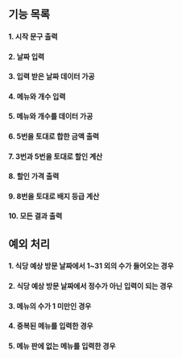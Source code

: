기능 목록
--------
#### 1. 시작 문구 출력
#### 2. 날짜 입력
#### 3. 입력 받은 날짜 데이터 가공
#### 4. 메뉴와 개수 입력
#### 5. 메뉴와 개수를 데이터 가공
#### 6. 5번을 토대로 합한 금액 출력
#### 7. 3번과 5번을 토대로 할인 계산
#### 8. 할인 가격 출력
#### 9. 8번을 토대로 배지 등급 계산
#### 10. 모든 결과 출력

예외 처리
--------
#### 1. 식당 예상 방문 날짜에서 1~31 외의 수가 들어오는 경우
#### 2. 식당 예상 방문 날짜에서 정수가 아닌 입력이 되는 경우
#### 3. 메뉴의 수가 1 미만인 경우
#### 4. 중복된 메뉴를 입력한 경우
#### 5. 메뉴 판에 없는 메뉴를 입력한 경우
